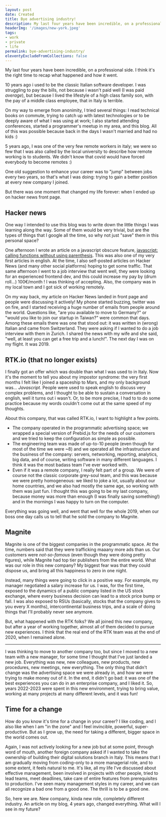 ```yaml
---
layout: post
date: Created
title: Bye advertising industry!
description: My last four years have been incredible, on a professional side. I think it's the right time to recap what happened and how it went.
headerImg: '/images/new-york.jpeg'
tags:
- work
- private
- life
permalink: bye-advertising-industry/
eleventyExcludeFromCollections: false
---
```


My last four years have been incredible, on a professional side. I think it's the right time to recap what happened and how it went.

10 years ago i used to be the classic Italian software developer. I was struggling to pay the bills, not because i wasn't paid well (I was paid *average*), but because I lived the lifestyle of a high class family son, with the pay of a middle class employee, that in Italy is terrible.

On my way to emerge from anonimity, I tried several things: I read technical books on commute, trying to catch up with latest technologies or to be deeply aware of what I was using at work; I also started attending conferences, started a programmer's meetup in my area, and this blog. All of this was possible because back in the days I wasn't married and had no kids :)

5 years ago, I was one of the very few remote workers in italy; we were so few that I was also called by the local university to describe how remote working is to students. We didn't know that covid would have forced everybody to become remotes :)

One old suggestion to enhance your career was to "jump" between jobs every two years, so that's what I was doing: trying to gain a better position at every new company I joined.

But there was one moment that changed my life forever: when I ended up on hacker news front page.

## Hacker news

One way I intended to use this blog was to write down the little things I was learning along the way. Some of them would be very trivial, but are the types of things that I google all the time, so why not just "save" them in this personal space?

One afternoon I wrote an article on a javascript obscure feature, [javascript: calling functions without using parenthesis](/2018/09/19/javascript-chiamare-funzioni-senza-usare-parentesi-(what!).html). This was also one of my very first articles in english. At the time, I also self-posted articles on Hacker News (and many other social platforms) hoping to get some traffic. That same afternoon I went to a job interview that went well, they were looking for an experienced frontend dev, and this could increase my pay by (drum roll...) 100€/month ! I was thinking of accepting. Also, the company was in my local town and I got sick of working remotely.  

On my way back, my article on Hacker News landed in front page and people were discussing it actively! My phone started buzzing, twitter was on fire, and I started receiving a huge number of emails from people around the world. Questions like, "are you available to move to Germany?" or "would you like to join our startup in Taiwan?" were common that days. Among these emails there was one that stood out: it was written in (wrong) Italian and came from Switzerland. They were asking if I wanted to do a job interview with them in Zurich. I shared the news with my wife and she said, "well, at least you can get a free trip and a lunch!". The next day I was on my flight. It was 2019.

## RTK.io (that no longer exists)

I finally got an offer which was double than what I was used to in Italy. Now it's the moment to tell you about my impostor syndrome: the very first months I felt like I joined a spaceship to Mars, and my only background was... *Javascript*. People were used to speak english to discuss very complex problems, and I thought to be able to sustain a conversation in english, well it turns out i wasn't. Or, to be more precise, I had to to do some practice because my words couldn't come out at the same speed of my thoughts.

About this company, that was called RTK.io, I want to highlight a few points.

- The company operated in the programmatic advertising space; we wrapped a special version of Prebid.js for the needs of our customers and we tried to keep the configuration as simple as possible. 
- The engineering team was made of up-to-10 people (even though for most of the time we were ~8) and we operated all the infrastructure and the business of the company: servers, networking, reporting, analytics, big data, and of course, writing software in many different languages. I think it was the most badass team I've ever worked with.
- Even if it was a remote company, I really felt part of a group. We were of course not the classic corporate grey-soul team, and this was because we were pretty homogeneous: we liked to joke a lot, usually about our home countries, and we also had mostly the same age, so working with them was just fun. I thought this was going to be my last company, because money was more than enough (I was finally saving something!) and in the mornings I was happy to turn on the computer.

Everything was going well, and went that well for the whole 2019, when our boss one day calls us to tell that he sold the company to Magnite.

## Magnite

Magnite is one of the biggest companies in the programmatic space. At the time, numbers said that they were trafficking maaany more ads than us. Our customers were *not-so-famous* (even though they were doing pretty figures), while Magnite had top tier publishers from the entire world. What was our role in this new company? My biggest fear was that they could dispose us, and bring all this happiness to zero in one night.

Instead, many things were going to click in a positive way. For example, my manager negotiated a salary increase for us. I was, for the first time, exposed to the dynamics of a public company listed in the US stock exchange, where every business decision can lead to a stock price bump or fall. I was also exposed to RSUs (basically, stocks that the company gives to you every X months), intercontinental business trips, and a scale of doing things that I'll probably never see anymore.

But, what happened with the RTK folks? We all joined this new company, but after a year of working together, almost all of them decided to pursue new experiences. I think that the real end of the RTK team was at the end of 2020, when I remained alone.

---

I was thinking to move to another company too, but since I moved to a new team with a new manager, for some time I thought that I've just landed a new job. Everything was new, new colleagues, new products, new procedures, new meetings, new everything. The only thing that didn't change was the advertising space we were already in, and how we were trying to make money out of it. In the end, it didn't go bad: it was one of the best experiences you can do in an enterprise company, and I liked it. So, years 2022-2023 were spent in this new environment, trying to bring value, working at many projects at many different levels, and it was fun!

## Time for a change

How do you know it's time for a change in your career? I like coding, and I also like when I am "in the zone" and I feel invincible, powerful, super-productive. But as I grow up, the need for taking a different, bigger space in the world comes out.

Again, I was not actively looking for a new job but at some point, through word of mouth, another foreign company asked if I wanted to take the ownership of building their digital solutions branch in Italy. This means that I am gradually moving from coding-only to a more managerial role, and to some extent, it feels natural to me. It's like, all my life I've discussed about effective management, been involved in projects with other people, tried to lead teams, meet deadlines, take care of entire features from prerequisites to production. I've seen many management styles in my career, and we can all recognize a bad one from a good one. The thrill is to be a good one.

So, here we are. New company, kinda new role, completely different industry. An article on my blog, 4 years ago, changed everything. What will I see in my future?
